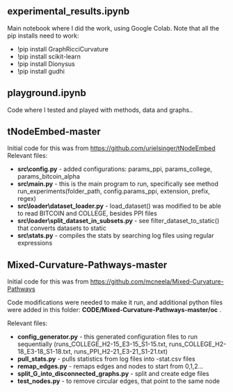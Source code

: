 ## experimental_results.ipynb
Main notebook where I did the work, using Google Colab. Note that all the pip installs need to work:
-	!pip install GraphRicciCurvature
-	!pip install scikit-learn
-	!pip install Dionysus
-	!pip install gudhi

## playground.ipynb
Code where I tested and played with methods, data and graphs..

## tNodeEmbed-master
Initial code for this was from https://github.com/urielsinger/tNodeEmbed
Relevant files:
- **src\config.py** - added configurations: params_ppi, params_college, params_bitcoin_alpha
- **src\main.py** - this is the main program to run, specifically see method run_experiments(folder_path, config.params_ppi, extension, prefix, regex)
- **src\loader\dataset_loader.py** - load_dataset() was modified to be able to read BITCOIN and COLLEGE, besides PPI files
- **src\loader\split_dataset_in_subsets.py** - see filter_dataset_to_static() that converts datasets to static
- **src\stats.py** - compiles the stats by searching log files using regular expressions 


## Mixed-Curvature-Pathways-master
Initial code for this was from https://github.com/mcneela/Mixed-Curvature-Pathways

Code modifications were needed to make it run, and additional python files  were added in this folder:
**CODE/Mixed-Curvature-Pathways-master/oc** .

Relevant files:
-	**config_generator.py** - this generated configuration files to run sequentially (runs_COLLEGE_H2-15_E3-15_S1-15.txt, runs_COLLEGE_H2-18_E3-18_S1-18.txt, runs_PPI_H2-21_E3-21_S1-21.txt)
-	**pull_stats.py** - pulls statistics from log files into -stat.csv files
-	**remap_edges.py** - remaps edges and nodes to start from 0,1,2…
-	**split_G_into_disconnected_graphs.py** - split and create  edge files
-	**test_nodes.py** - to remove circular edges, that point to the same node
